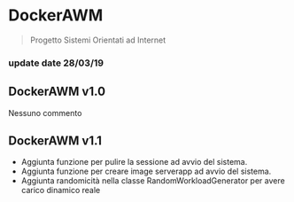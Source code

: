 # DockerAWM
> Progetto Sistemi Orientati ad Internet
### update date 28/03/19

## DockerAWM v1.0
Nessuno commento
## DockerAWM v1.1
* Aggiunta funzione per pulire la sessione ad avvio del sistema.
* Aggiunta funzione per creare image serverapp ad avvio del sistema.
* Aggiunta randomicità nella classe RandomWorkloadGenerator per avere carico dinamico reale

